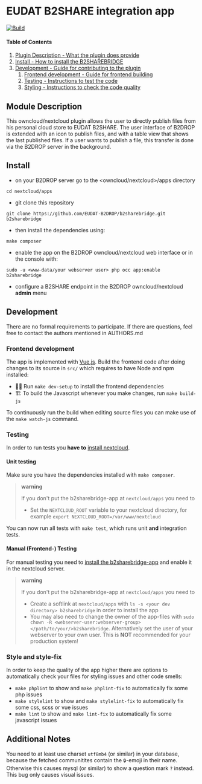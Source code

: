 # EUDAT B2SHARE integration app

[![Build](https://github.com/EUDAT-B2DROP/b2sharebridge/actions/workflows/build.yaml/badge.svg?branch=master)](https://github.com/EUDAT-B2DROP/b2sharebridge/actions/workflows/build.yaml)

#### Table of Contents

1. [Plugin Description - What the plugin does provide](#module-description)
2. [Install - How to install the B2SHAREBRIDGE](#install)
3. [Development - Guide for contributing to the plugin](#development)
    1. [Frontend development - Guide for frontend building](#frontend-development)
    2. [Testing - Instructions to test the code](#testing)
    3. [Styling - Instructions to check the code quality](#style-and-style-fix)

## Module Description

This owncloud/nextcloud plugin allows the user to directly publish files from his personal cloud store to EUDAT B2SHARE.
The user interface of B2DROP is extended with an icon to publish files, and with a table view that shows the last
published files.
If a user wants to publish a file, this transfer is done via the B2DROP server in the background.

## Install

- on your B2DROP server go to the <owncloud/nextcloud>/apps directory

```console
cd nextcloud/apps
```

- git clone this repository

```console
git clone https://github.com/EUDAT-B2DROP/b2sharebridge.git b2sharebridge
```

- then install the dependencies using:

```console
make composer
```

- enable the app on the B2DROP owncloud/nextcloud web interface or in the console with:

```console
sudo -u <www-data/your webserver user> php occ app:enable b2sharebridge
```

- configure a B2SHARE endpoint in the B2DROP owncloud/nextcloud **admin** menu

## Development

There are no formal requirements to participate. If there are questions, feel free to contact the authors mentioned in
AUTHORS.md

### Frontend development

The app is implemented with [Vue.js](https://vuejs.org/). Build the frontend code after doing changes to its source
in `src/` which requires to have Node and npm installed:

- :woman_technologist: Run `make dev-setup` to install the frontend dependencies
- :building_construction: To build the Javascript whenever you make changes, run `make build-js`

To continuously run the build when editing source files you can make use of the `make watch-js` command.

### Testing

In order to run tests you **have to**
[install nextcloud](https://docs.nextcloud.com/server/latest/admin_manual/installation/index.html).

#### Unit testing

Make sure you have the dependencies installed with `make composer`.

> **warning**
>
> If you don't put the b2sharebridge-app at `nextcloud/apps` you need to
> - Set the `NEXTCLOUD_ROOT` variable to your nextcloud directory, for
    example `export NEXTCLOUD_ROOT=/var/www/nextcloud`

You can now run all tests with `make test`, which runs unit **and** integration tests.

#### Manual (Frontend-) Testing
For manual testing you need to [install the b2sharebridge-app](#install) and enable it in the nextcloud server.

> **warning**
>
> If you don't put the b2sharebridge-app at `nextcloud/apps` you need to
> - Create a softlink at `nextcloud/apps` with `ls -s <your dev directory> b2sharebridge` in order to install the app
> - You may also need to change the owner of the app-files
    with `sudo chown -R <webserver-user:webserver-group> </path/to/your/>b2sharebridge`. Alternatively set the user of
    your webserver to your own user. This is **NOT** recommended for your production system!

### Style and style-fix

In order to keep the quality of the app higher there are options to automatically check your files for styling issues
and other code smells:

- `make phplint` to show and `make phplint-fix` to automatically fix some php issues
- `make stylelint` to show and `make stylelint-fix` to automatically fix some css, scss or vue issues
- `make lint` to show and `make lint-fix` to automatically fix some javascript issues

## Additional Notes
You need to at least use charset `utf8mb4` (or similar) in your database, because the fetched communitites contain the `🔒`-emoji in their name. Otherwise this causes mysql (or similar) to show a question mark `?` instead. This bug only causes visual issues.
